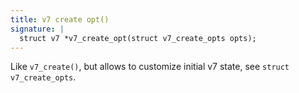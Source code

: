 ```yaml
---
title: v7 create opt()
signature: |
  struct v7 *v7_create_opt(struct v7_create_opts opts);
---
```


Like `v7_create()`, but allows to customize initial v7 state, see `struct
v7_create_opts`. 

